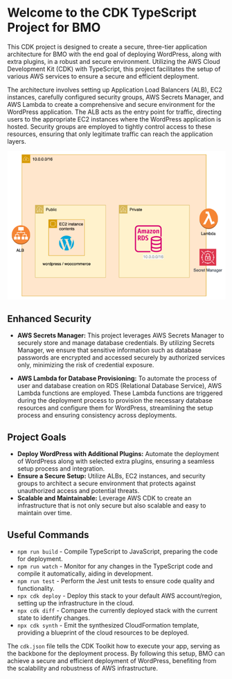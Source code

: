 # Welcome to the CDK TypeScript Project for BMO

This CDK project is designed to create a secure, three-tier application architecture for BMO with the end goal of deploying WordPress, along with extra plugins, in a robust and secure environment. Utilizing the AWS Cloud Development Kit (CDK) with TypeScript, this project facilitates the setup of various AWS services to ensure a secure and efficient deployment.

The architecture involves setting up Application Load Balancers (ALB), EC2 instances, carefully configured security groups, AWS Secrets Manager, and AWS Lambda to create a comprehensive and secure environment for the WordPress application. The ALB acts as the entry point for traffic, directing users to the appropriate EC2 instances where the WordPress application is hosted. Security groups are employed to tightly control access to these resources, ensuring that only legitimate traffic can reach the application layers.


![alt text](image.png)

## Enhanced Security

- **AWS Secrets Manager:** This project leverages AWS Secrets Manager to securely store and manage database credentials. By utilizing Secrets Manager, we ensure that sensitive information such as database passwords are encrypted and accessed securely by authorized services only, minimizing the risk of credential exposure.

- **AWS Lambda for Database Provisioning:** To automate the process of user and database creation on RDS (Relational Database Service), AWS Lambda functions are employed. These Lambda functions are triggered during the deployment process to provision the necessary database resources and configure them for WordPress, streamlining the setup process and ensuring consistency across deployments.


## Project Goals

- **Deploy WordPress with Additional Plugins:** Automate the deployment of WordPress along with selected extra plugins, ensuring a seamless setup process and integration.
- **Ensure a Secure Setup:** Utilize ALBs, EC2 instances, and security groups to architect a secure environment that protects against unauthorized access and potential threats.
- **Scalable and Maintainable:** Leverage AWS CDK to create an infrastructure that is not only secure but also scalable and easy to maintain over time.

## Useful Commands

- `npm run build` - Compile TypeScript to JavaScript, preparing the code for deployment.
- `npm run watch` - Monitor for any changes in the TypeScript code and compile it automatically, aiding in development.
- `npm run test` - Perform the Jest unit tests to ensure code quality and functionality.
- `npx cdk deploy` - Deploy this stack to your default AWS account/region, setting up the infrastructure in the cloud.
- `npx cdk diff` - Compare the currently deployed stack with the current state to identify changes.
- `npx cdk synth` - Emit the synthesized CloudFormation template, providing a blueprint of the cloud resources to be deployed.

The `cdk.json` file tells the CDK Toolkit how to execute your app, serving as the backbone for the deployment process. By following this setup, BMO can achieve a secure and efficient deployment of WordPress, benefiting from the scalability and robustness of AWS infrastructure.

